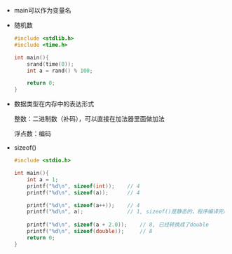 *	main可以作为变量名

*	随机数

	```c
	#include <stdlib.h>
	#include <time.h>

	int main(){
		srand(time(0));
		int a = rand() % 100;

		return 0;
	}
	```

*	数据类型在内存中的表达形式

	整数：二进制数（补码），可以直接在加法器里面做加法

	浮点数：编码

*	sizeof()

	```c
	#include <stdio.h>

	int main(){
		int a = 1;
		printf("%d\n", sizeof(int));	// 4
		printf("%d\n", sizeof(a));		// 4

		printf("%d\n", sizeof(a++));	// 4
		printf("%d\n", a);				// 1, sizeof()是静态的，程序编译完成后已经定下来，直接填进去了，并不会真的去做计算
		
		printf("%d\n", sizeof(a + 2.0));	// 8, 已经转换成了double
		printf("%d\n", sizeof(double));		// 8
		return 0;
	}
	```
